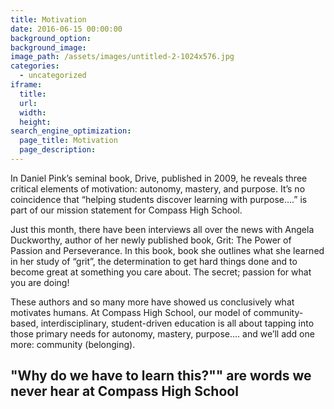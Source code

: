 ```yaml
---
title: Motivation
date: 2016-06-15 00:00:00
background_option: 
background_image: 
image_path: /assets/images/untitled-2-1024x576.jpg
categories:
  - uncategorized
iframe: 
  title: 
  url:  
  width: 
  height:
search_engine_optimization:
  page_title: Motivation
  page_description:
---
```



In Daniel Pink’s seminal book, Drive, published in 2009, he reveals three critical elements of motivation: autonomy, mastery, and purpose.  It’s no coincidence that “helping students discover learning with purpose….” is part of our mission statement for Compass High School.

Just this month, there have been interviews all over the news with Angela Duckworthy, author of her newly published book, Grit: The Power of Passion and Perseverance.  In this book, book she outlines what she learned in her study of “grit”, the determination to get hard things done and to become great at something you care about. The secret; passion for what you are doing!

These authors and so many more have showed us conclusively what motivates humans. At Compass High School, our model of community-based, interdisciplinary, student-driven education is all about tapping into those primary needs for autonomy, mastery, purpose…. and we’ll add one more: community (belonging).

## "Why do we have to learn this?"" are words we never hear at Compass High School